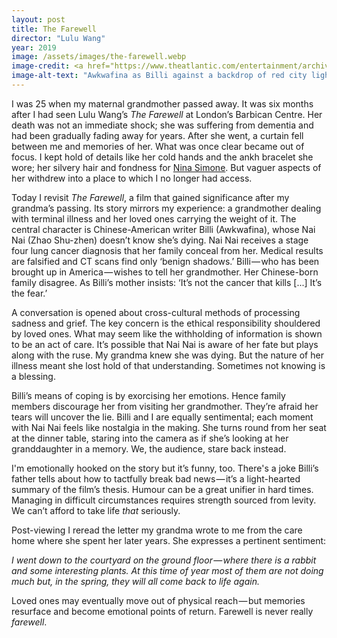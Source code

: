 ```yaml
---
layout: post
title: The Farewell
director: "Lulu Wang"
year: 2019
image: /assets/images/the-farewell.webp
image-credit: <a href="https://www.theatlantic.com/entertainment/archive/2019/07/farewell-lulu-wang-movie-review-awkwafina/593464/">A24</a>
image-alt-text: "Awkwafina as Billi against a backdrop of red city lights, her eyes gazing upwards"
---
```


I was 25 when my maternal grandmother passed away. It was six months after I had seen Lulu Wang’s _The Farewell_ at London’s Barbican Centre. Her death was not an immediate shock; she was suffering from dementia and had been gradually fading away for years. After she went, a curtain fell between me and memories of her. What was once clear became out of focus. I kept hold of details like her cold hands and the ankh bracelet she wore; her silvery hair and fondness for [Nina Simone](https://www.youtube.com/watch?v=It-U1r_cdog&ab_channel=MORMusicClips). But vaguer aspects of her withdrew into a place to which I no longer had access.

Today I revisit _The Farewell_, a film that gained significance after my grandma’s passing. Its story mirrors my experience: a grandmother dealing with terminal illness and her loved ones carrying the weight of it. The central character is Chinese-American writer Billi (Awkwafina), whose Nai Nai (Zhao Shu-zhen) doesn’t know she’s dying. Nai Nai receives a stage four lung cancer diagnosis that her family conceal from her. Medical results are falsified and CT scans find only ‘benign shadows.’ Billi — who has been brought up in America — wishes to tell her grandmother. Her Chinese-born family disagree. As Billi’s mother insists: ‘It’s not the cancer that kills [...] It’s the fear.’

A conversation is opened about cross-cultural methods of processing sadness and grief. The key concern is the ethical responsibility shouldered by loved ones. What may seem like the withholding of information is shown to be an act of care. It’s possible that Nai Nai is aware of her fate but plays along with the ruse. My grandma knew she was dying. But the nature of her illness meant she lost hold of that understanding. Sometimes not knowing is a blessing.

Billi’s means of coping is by exorcising her emotions. Hence family members discourage her from visiting her grandmother. They’re afraid her tears will uncover the lie. Billi and I are equally sentimental; each moment with Nai Nai feels like nostalgia in the making. She turns round from her seat at the dinner table, staring into the camera as if she’s looking at her granddaughter in a memory. We, the audience, stare back instead.

I'm emotionally hooked on the story but it’s funny, too. There's a joke Billi’s father tells about how to tactfully break bad news — it’s a light-hearted summary of the film’s thesis. Humour can be a great unifier in hard times. Managing in difficult circumstances requires strength sourced from levity. We can’t afford to take life _that_ seriously.

Post-viewing I reread the letter my grandma wrote to me from the care home where she spent her later years. She expresses a pertinent sentiment:

_I went down to the courtyard on the ground floor — where there is a rabbit and some interesting plants. At this time of year most of them are not doing much but, in the spring, they will all come back to life again._

Loved ones may eventually move out of physical reach — but memories resurface and become emotional points of return. Farewell is never really _farewell_.
